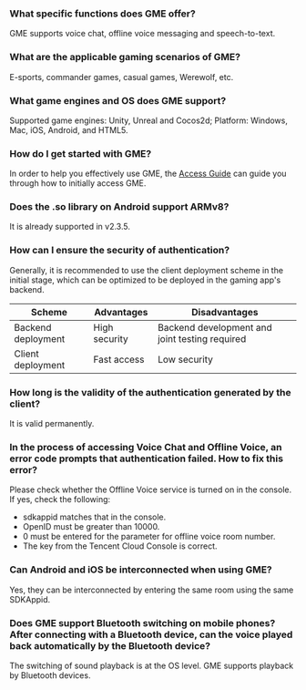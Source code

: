 ### What specific functions does GME offer?
GME supports voice chat, offline voice messaging and speech-to-text.


### What are the applicable gaming scenarios of GME?
E-sports, commander games, casual games, Werewolf, etc.


### What game engines and OS does GME support?
Supported game engines: Unity, Unreal and Cocos2d; Platform: Windows, Mac, iOS, Android, and HTML5.


### How do I get started with GME?
In order to help you effectively use GME, the [Access Guide](https://intl.cloud.tencent.com/document/product/607/10782) can guide you through how to initially access GME.

### Does the .so library on Android support ARMv8?
It is already supported in v2.3.5.


### How can I ensure the security of authentication?
Generally, it is recommended to use the client deployment scheme in the initial stage, which can be optimized to be deployed in the gaming app's backend.

| Scheme | Advantages | Disadvantages |
| ---------- | -------- | ---------------- |
| Backend deployment | High security | Backend development and joint testing required |
| Client deployment | Fast access | Low security |


### How long is the validity of the authentication generated by the client?
It is valid permanently.

### In the process of accessing Voice Chat and Offline Voice, an error code prompts that authentication failed. How to fix this error?
Please check whether the Offline Voice service is turned on in the console. If yes, check the following:
- sdkappid matches that in the console.
- OpenID must be greater than 10000.
- 0 must be entered for the parameter for offline voice room number.
- The key from the Tencent Cloud Console is correct.

### Can Android and iOS be interconnected when using GME?
Yes, they can be interconnected by entering the same room using the same SDKAppid.


### Does GME support Bluetooth switching on mobile phones? After connecting with a Bluetooth device, can the voice played back automatically by the Bluetooth device?
The switching of sound playback is at the OS level. GME supports playback by Bluetooth devices.
